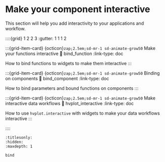 # Make your component interactive

This section will help you add interactivity to your applications and workflow.


::::{grid} 1 2 2 3
:gutter: 1 1 1 2

:::{grid-item-card} {octicon}`zap;2.5em;sd-mr-1 sd-animate-grow50` Make your functions interactive
:link: bind_function
:link-type: doc

How to bind functions to widgets to make them interactive
:::

:::{grid-item-card} {octicon}`zap;2.5em;sd-mr-1 sd-animate-grow50` Binding on components
:link: bind_component
:link-type: doc

How to bind parameters and bound functions on components
:::

:::{grid-item-card} {octicon}`zap;2.5em;sd-mr-1 sd-animate-grow50` Make interactive data workflows
:link: hvplot_interactive
:link-type: doc

How to use `hvplot.interactive` with widgets to make your data workflows interactive
:::

::::



```{toctree}
:titlesonly:
:hidden:
:maxdepth: 1

bind
```
